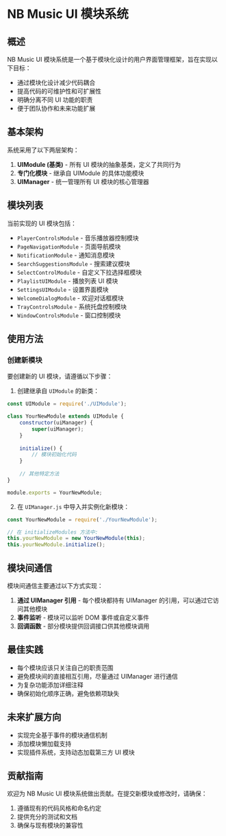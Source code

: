 # NB Music UI 模块系统

## 概述

NB Music UI 模块系统是一个基于模块化设计的用户界面管理框架，旨在实现以下目标：

- 通过模块化设计减少代码耦合
- 提高代码的可维护性和可扩展性
- 明确分离不同 UI 功能的职责
- 便于团队协作和未来功能扩展

## 基本架构

系统采用了以下两层架构：

1. **UIModule (基类)** - 所有 UI 模块的抽象基类，定义了共同行为
2. **专门化模块** - 继承自 UIModule 的具体功能模块
3. **UIManager** - 统一管理所有 UI 模块的核心管理器

## 模块列表

当前实现的 UI 模块包括：

- `PlayerControlsModule` - 音乐播放器控制模块
- `PageNavigationModule` - 页面导航模块
- `NotificationModule` - 通知消息模块
- `SearchSuggestionsModule` - 搜索建议模块
- `SelectControlModule` - 自定义下拉选择框模块
- `PlaylistUIModule` - 播放列表 UI 模块
- `SettingsUIModule` - 设置界面模块
- `WelcomeDialogModule` - 欢迎对话框模块
- `TrayControlsModule` - 系统托盘控制模块
- `WindowControlsModule` - 窗口控制模块

## 使用方法

### 创建新模块

要创建新的 UI 模块，请遵循以下步骤：

1. 创建继承自 `UIModule` 的新类：

```javascript
const UIModule = require('./UIModule');

class YourNewModule extends UIModule {
    constructor(uiManager) {
        super(uiManager);
    }
    
    initialize() {
        // 模块初始化代码
    }
    
    // 其他特定方法
}

module.exports = YourNewModule;
```

2. 在 `UIManager.js` 中导入并实例化新模块：

```javascript
const YourNewModule = require('./YourNewModule');

// 在 initializeModules 方法中:
this.yourNewModule = new YourNewModule(this);
this.yourNewModule.initialize();
```

## 模块间通信

模块间通信主要通过以下方式实现：

1. **通过 UIManager 引用** - 每个模块都持有 UIManager 的引用，可以通过它访问其他模块
2. **事件监听** - 模块可以监听 DOM 事件或自定义事件
3. **回调函数** - 部分模块提供回调接口供其他模块调用

## 最佳实践

- 每个模块应该只关注自己的职责范围
- 避免模块间的直接相互引用，尽量通过 UIManager 进行通信
- 为复杂功能添加详细注释
- 确保初始化顺序正确，避免依赖项缺失

## 未来扩展方向

- 实现完全基于事件的模块通信机制
- 添加模块懒加载支持
- 实现插件系统，支持动态加载第三方 UI 模块

## 贡献指南

欢迎为 NB Music UI 模块系统做出贡献。在提交新模块或修改时，请确保：

1. 遵循现有的代码风格和命名约定
2. 提供充分的测试和文档
3. 确保与现有模块的兼容性 